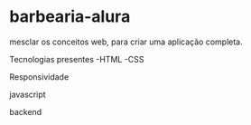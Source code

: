 # barbearia-alura
mesclar os conceitos  web, para criar uma aplicação completa.

Tecnologias presentes
-HTML
-CSS

  Responsividade
  
  javascript

  backend


 
 
